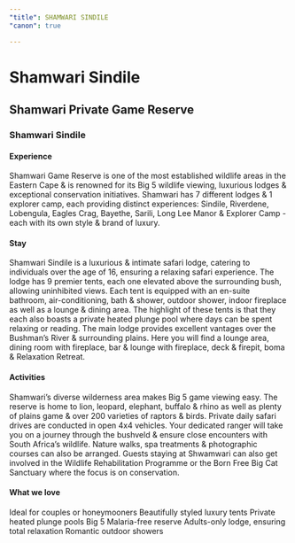```yaml
---
"title": SHAMWARI SINDILE
"canon": true

---
```


# Shamwari Sindile
## Shamwari Private Game Reserve
### Shamwari Sindile

#### Experience
Shamwari Game Reserve is one of the most established wildlife areas in the Eastern Cape &amp; is renowned for its Big 5 wildlife viewing, luxurious lodges &amp; exceptional conservation initiatives.
Shamwari has 7 different lodges &amp; 1 explorer camp, each providing distinct experiences:   Sindile, Riverdene, Lobengula, Eagles Crag, Bayethe, Sarili, Long Lee Manor &amp; Explorer Camp - each with its own style &amp; brand of luxury.

#### Stay
Shamwari Sindile is a luxurious &amp; intimate safari lodge, catering to individuals over the age of 16, ensuring a relaxing safari experience.
The lodge has 9 premier tents, each one elevated above the surrounding bush, allowing uninhibited views.  Each tent is equipped with an en-suite bathroom, air-conditioning, bath &amp; shower, outdoor shower, indoor fireplace as well as a lounge &amp; dining area.  The highlight of these tents is that they each also boasts a private heated plunge pool where days can be spent relaxing or reading.
The main lodge provides excellent vantages over the Bushman’s River &amp; surrounding plains.  Here you will find a lounge area, dining room with fireplace, bar &amp; lounge with fireplace, deck &amp; firepit, boma &amp; Relaxation Retreat.

#### Activities
Shamwari’s diverse wilderness area makes Big 5 game viewing easy.  The reserve is home to lion, leopard, elephant, buffalo &amp; rhino as well as plenty of plains game &amp; over 200 varieties of raptors &amp; birds.
Private daily safari drives are conducted in open 4x4 vehicles.  Your dedicated ranger will take you on a journey through the bushveld &amp; ensure close encounters with South Africa’s wildlife.  Nature walks, spa treatments &amp; photographic courses can also be arranged.
Guests staying at Shwamwari can also get involved in the Wildlife Rehabilitation Programme or the Born Free Big Cat Sanctuary where the focus is on conservation.


#### What we love
Ideal for couples or honeymooners
Beautifully styled luxury tents
Private heated plunge pools
Big 5 Malaria-free reserve
Adults-only lodge, ensuring total relaxation
Romantic outdoor showers